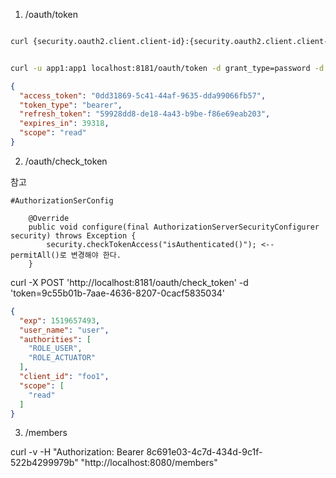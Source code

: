 1. /oauth/token

```bash

curl {security.oauth2.client.client-id}:{security.oauth2.client.client-secret}@주소/oauth/token -d grant_type=password -d client_id={security.oauth2.client.client-id} -d scope=read -d username={security.user.name} -d password={security.user.password}


curl -u app1:app1 localhost:8181/oauth/token -d grant_type=password -d client_id=app1 -d scope=read -d username=user -d password=pass
```


```json
{
  "access_token": "0dd31869-5c41-44af-9635-dda99066fb57",
  "token_type": "bearer",
  "refresh_token": "59928dd8-de18-4a43-b9be-f86e69eab203",
  "expires_in": 39318,
  "scope": "read"
}
```



2. /oauth/check_token

참고

```
#AuthorizationSerConfig
 
    @Override
    public void configure(final AuthorizationServerSecurityConfigurer security) throws Exception {
        security.checkTokenAccess("isAuthenticated()"); <-- permitAll()로 변경해야 한다. 
    }
```


curl -X POST 'http://localhost:8181/oauth/check_token' -d 'token=9c55b01b-7aae-4636-8207-0cacf5835034'



```json
{
  "exp": 1519657493,
  "user_name": "user",
  "authorities": [
    "ROLE_USER",
    "ROLE_ACTUATOR"
  ],
  "client_id": "foo1",
  "scope": [
    "read"
  ]
}
```


3. /members

curl -v -H "Authorization: Bearer 8c691e03-4c7d-434d-9c1f-522b4299979b" "http://localhost:8080/members"


